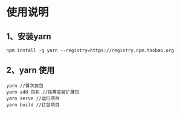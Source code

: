 # 使用说明
## 1、安装yarn

```
npm install -g yarn --registry=https://registry.npm.taobao.org
```
## 2、yarn 使用

```
yarn //首次装包
yarn add 包名 //按需安装扩展包
yarn serve //运行项目
yarn build //打包项目
```